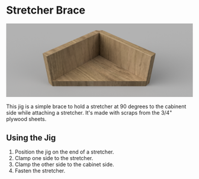 # Stretcher Brace

![](stretcher-brace-render.png)

This jig is a simple brace to hold a stretcher at 90 degrees to the cabinent side while attaching a stretcher.
It's made with scraps from the 3/4" plywood sheets.

## Using the Jig

1. Position the jig on the end of a stretcher.
1. Clamp one side to the stretcher.
1. Clamp the other side to the cabinet side.
1. Fasten the stretcher.
